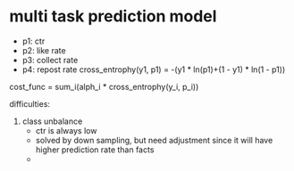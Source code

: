 # multi task prediction model
- p1: ctr
- p2: like rate
- p3: collect rate
- p4: repost rate
cross_entrophy(y1, p1) = -(y1 * ln(p1)+(1 - y1) * ln(1 - p1))

cost_func = sum_i(alph_i * cross_entrophy(y_i, p_i))

difficulties:
1. class unbalance
    - ctr is always low
    - solved by down sampling, but need adjustment since it will have higher prediction rate than facts
    -

